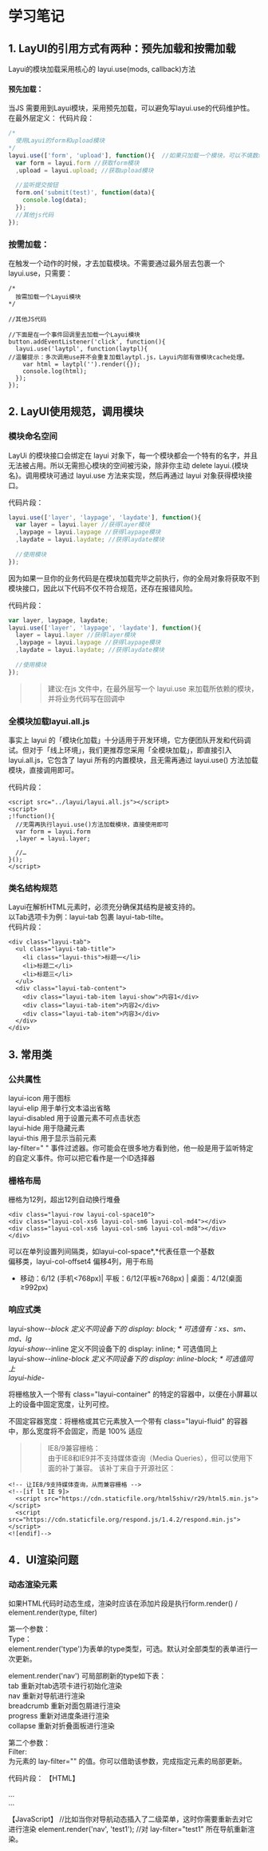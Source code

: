 # 学习笔记
## 1.	LayUI的引用方式有两种：预先加载和按需加载

Layui的模块加载采用核心的 layui.use(mods, callback)方法

#### 预先加载：  
当JS 需要用到Layui模块，采用预先加载，可以避免写layui.use的代码维护性。  
在最外层定义： 
代码片段：
```javascript
/*
  使用Layui的form和upload模块
*/
layui.use(['form', 'upload'], function(){  //如果只加载一个模块，可以不填数组。如：layui.use('form')
  var form = layui.form //获取form模块
  ,upload = layui.upload; //获取upload模块
  
  //监听提交按钮
  form.on('submit(test)', function(data){
    console.log(data);
  });
  //其他js代码
});
```

### 按需加载：
在触发一个动作的时候，才去加载模块。不需要通过最外层去包裹一个layui.use，只需要：  
```javasript
/*
  按需加载一个Layui模块
*/
 
//其他JS代码
 
//下面是在一个事件回调里去加载一个Layui模块
button.addEventListener('click', function(){
  layui.use('laytpl', function(laytpl){ 
//温馨提示：多次调用use并不会重复加载laytpl.js，Layui内部有做模块cache处理。
    var html = laytpl('').render({});
    console.log(html);
  });
});
```

## 2.	LayUI使用规范，调用模块
### 模块命名空间
LayUi 的模块接口会绑定在 layui 对象下，每一个模块都会一个特有的名字，并且无法被占用。所以无需担心模块的空间被污染，除非你主动 delete layui.{模块名}。调用模块可通过 layui.use 方法来实现，然后再通过 layui 对象获得模块接口。

代码片段：
```javascript
layui.use(['layer', 'laypage', 'laydate'], function(){
  var layer = layui.layer //获得layer模块
  ,laypage = layui.laypage //获得laypage模块
  ,laydate = layui.laydate; //获得laydate模块
  
  //使用模块
});
```

因为如果一旦你的业务代码是在模块加载完毕之前执行，你的全局对象将获取不到模块接口，因此以下代码不仅不符合规范，还存在报错风险。  

代码片段：
```javascript
var layer, laypage, laydate;
layui.use(['layer', 'laypage', 'laydate'], function(){
  layer = layui.layer //获得layer模块
  ,laypage = layui.laypage //获得laypage模块
  ,laydate = layui.laydate; //获得laydate模块
  
  //使用模块
});   
 ```
>> 建议:在js 文件中，在最外层写一个 layui.use 来加载所依赖的模块，并将业务代码写在回调中

### 全模块加载layui.all.js
事实上 layui 的「模块化加载」十分适用于开发环境，它方便团队开发和代码调试。但对于「线上环境」，我们更推荐您采用「全模块加载」，即直接引入 layui.all.js，它包含了 layui 所有的内置模块，且无需再通过 layui.use() 方法加载模块，直接调用即可。  

代码片段：
```
<script src="../layui/layui.all.js"></script>  
<script>
;!function(){
  //无需再执行layui.use()方法加载模块，直接使用即可
  var form = layui.form
  ,layer = layui.layer;
  
  //…
}();
</script> 
```
### 类名结构规范
Layui在解析HTML元素时，必须充分确保其结构是被支持的。  
以Tab选项卡为例：layui-tab 包裹 layui-tab-tilte。  
代码片段：
```
<div class="layui-tab">
  <ul class="layui-tab-title">
    <li class="layui-this">标题一</li>
    <li>标题二</li>
    <li>标题三</li>
  </ul>
  <div class="layui-tab-content">
    <div class="layui-tab-item layui-show">内容1</div>
    <div class="layui-tab-item">内容2</div>
    <div class="layui-tab-item">内容3</div>
  </div>
</div>
```

## 3.	常用类

### 公共属性  
layui-icon	用于图标  
layui-elip	用于单行文本溢出省略  
layui-disabled	用于设置元素不可点击状态  
layui-hide	用于隐藏元素  
layui-this 用于显示当前元素  
lay-filter=" "	事件过滤器。你可能会在很多地方看到他，他一般是用于监听特定的自定义事件。你可以把它看作是一个ID选择器

### 栅格布局
栅格为12列，超出12列自动换行堆叠  
```
<div class="layui-row layui-col-space10">  
<div class="layui-col-xs6 layui-col-sm6 layui-col-md4"></div>  
<div class="layui-col-xs6 layui-col-sm6 layui-col-md8"></div>  
</div>
```
可以在单列设置列间隔类，如layui-col-space*,*代表任意一个基数    
偏移类，layui-col-offset4  偏移4列，用于布局    
* 移动：6/12 (手机<768px)| 平板：6/12(平板≥768px) | 桌面：4/12(桌面≥992px)  

### 响应式类
layui-show-*-block	定义不同设备下的 display: block; * 可选值有：xs、sm、md、lg  
layui-show-*-inline	定义不同设备下的 display: inline; * 可选值同上  
layui-show-*-inline-block	定义不同设备下的 display: inline-block; * 可选值同上  
layui-hide-*  

将栅格放入一个带有 class="layui-container" 的特定的容器中，以便在小屏幕以上的设备中固定宽度，让列可控。  

不固定容器宽度：将栅格或其它元素放入一个带有 class="layui-fluid" 的容器中，那么宽度将不会固定，而是 100% 适应  


>>  IE8/9兼容栅格：  
>> 由于IE8和IE9并不支持媒体查询（Media Queries），但可以使用下面的补丁兼容。
>> 该补丁来自于开源社区：
```
<!-- 让IE8/9支持媒体查询，从而兼容栅格 -->
<!--[if lt IE 9]>
  <script src="https://cdn.staticfile.org/html5shiv/r29/html5.min.js"></script>
  <script src="https://cdn.staticfile.org/respond.js/1.4.2/respond.min.js"></script>
<![endif]-->
```

## 4．UI渲染问题

### 动态渲染元素
如果HTML代码时动态生成，渲染时应该在添加片段是执行form.render() / element.render(type, filter)

第一个参数：  
Type：  
element.render('type')为表单的type类型，可选。默认对全部类型的表单进行一次更新。  

element.render('nav') 可局部刷新的type如下表：  
tab	重新对tab选项卡进行初始化渲染  
nav	重新对导航进行渲染  
breadcrumb	重新对面包屑进行渲染  
progress	重新对进度条进行渲染  
collapse	重新对折叠面板进行渲染  

第二个参数：  
Filter:  
为元素的 lay-filter="" 的值。你可以借助该参数，完成指定元素的局部更新。  

代码片段：
【HTML】
<div class="layui-nav" lay-filter="test1">
  …
</div>
 
<div class="layui-nav" lay-filter="test2">
  …
</div>
      
【JavaScript】
//比如当你对导航动态插入了二级菜单，这时你需要重新去对它进行渲染
element.render('nav', 'test1'); //对 lay-filter="test1" 所在导航重新渲染。
 
